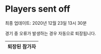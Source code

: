 # Players sent off
최종 업데이트: 2020년 12월 23일 13시 30분


경기 중 오류가 발생하는 경우 자동으로 퇴장됩니다.


| 퇴장된 참가자 |
|:---:|